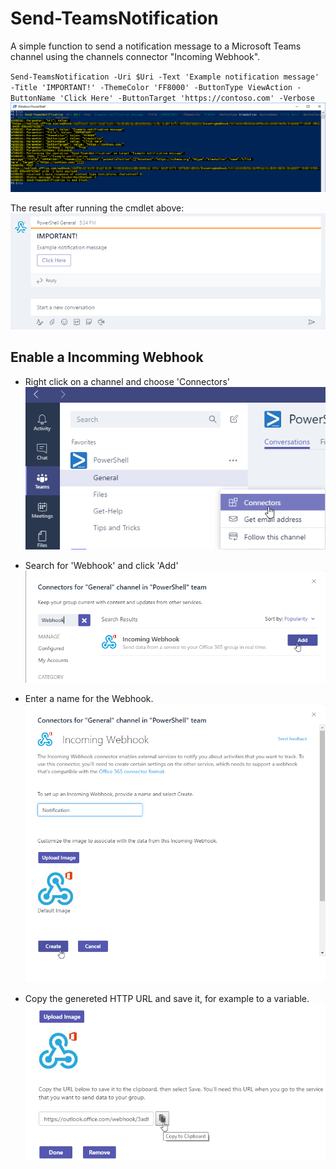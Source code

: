 # Send-TeamsNotification #
A simple function to send a notification message to a Microsoft Teams channel using the channels connector "Incoming Webhook".

`Send-TeamsNotification -Uri $Uri -Text 'Example notification message' -Title 'IMPORTANT!' -ThemeColor 'FF8000' -ButtonType ViewAction -ButtonName 'Click Here' -ButtonTarget 'https://contoso.com' -Verbose`
![](https://raw.githubusercontent.com/PhilipHaglund/PowerShell/master/Send-TeamsNotification/pics/Advanced_Notification_PS.png)

The result after running the cmdlet above:
![](https://raw.githubusercontent.com/PhilipHaglund/PowerShell/master/Send-TeamsNotification/pics/Advanced_Notification.png)




## Enable a Incomming Webhook ##

- Right click on a channel and choose 'Connectors'
 ![](https://raw.githubusercontent.com/PhilipHaglund/PowerShell/master/Send-TeamsNotification/pics/Connector.png)

- Search for 'Webhook' and click 'Add'
 ![](https://raw.githubusercontent.com/PhilipHaglund/PowerShell/master/Send-TeamsNotification/pics/Webhook.png)

- Enter a name for the Webhook.
 ![](https://raw.githubusercontent.com/PhilipHaglund/PowerShell/master/Send-TeamsNotification/pics/Notification.png)

- Copy the genereted HTTP URL and save it, for example to a variable.
 ![](https://raw.githubusercontent.com/PhilipHaglund/PowerShell/master/Send-TeamsNotification/pics/Copy.png)
